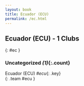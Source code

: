 ```yaml
---
layout: book
title: Ecuador (ECU)
permalink: /ec.html
---
```


## Ecuador (ECU) - 1 Clubs
{: #ec }









### Uncategorized _(1)_{:.count}

Ecuador  (ECU)  _#ecu_{: .key} <br>
{: .team #ecu }


 
